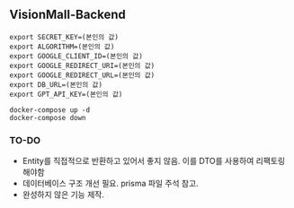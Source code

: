 ## VisionMall-Backend

```commandline
export SECRET_KEY=(본인의 값)
export ALGORITHM=(본인의 값)
export GOOGLE_CLIENT_ID=(본인의 값)
export GOOGLE_REDIRECT_URI=(본인의 값)
export GOOGLE_REDIRECT_URL=(본인의 값)
export DB_URL=(본인의 값)
export GPT_API_KEY=(본인의 값)
```

```commandline
docker-compose up -d
docker-compose down
```

### TO-DO
- Entity를 직접적으로 반환하고 있어서 좋지 않음. 이를 DTO를 사용하여 리팩토링 해야함
- 데이터베이스 구조 개선 필요. prisma 파일 주석 참고.
- 완성하지 않은 기능 제작.
